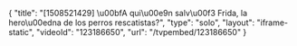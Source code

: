 {
    "title": "[1508521429] \u00bfA qui\u00e9n salv\u00f3 Frida, la hero\u00edna de los perros rescatistas?",
    "type": "solo",
    "layout": "iframe-static",
    "videoId": "123186650",
    "url": "\/tvpembed\/123186650"
}